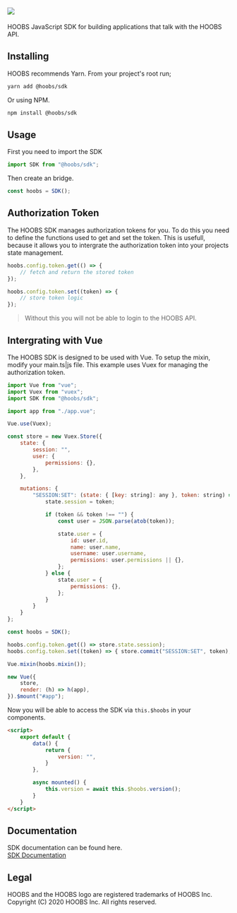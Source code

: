 # ![](https://raw.githubusercontent.com/hoobs-org/HOOBS/master/docs/logo.png)

HOOBS JavaScript SDK for building applications that talk with the HOOBS API.

## Installing
HOOBS recommends Yarn. From your project's root run;

```sh
yarn add @hoobs/sdk
```

Or using NPM.

```sh
npm install @hoobs/sdk
```

## Usage
First you need to import the SDK

```js
import SDK from "@hoobs/sdk";
```

Then create an bridge.
```js
const hoobs = SDK();
```

## Authorization Token
The HOOBS SDK manages authorization tokens for you. To do this you need to define the functions used to get and set the token. This is usefull, because it allows you to intergrate the authorization token into your projects state management.

```js
hoobs.config.token.get(() => {
    // fetch and return the stored token
});

hoobs.config.token.set((token) => {
    // store token logic
});
```

> Without this you will not be able to login to the HOOBS API.

## Intergrating with Vue
The HOOBS SDK is designed to be used with Vue. To setup the mixin, modify your main.ts|js file. This example uses Vuex for managing the authorization token.

```js
import Vue from "vue";
import Vuex from "vuex";
import SDK from "@hoobs/sdk";

import app from "./app.vue";

Vue.use(Vuex);

const store = new Vuex.Store({
    state: {
        session: "",
        user: {
            permissions: {},
        },
    },

    mutations: {
        "SESSION:SET": (state: { [key: string]: any }, token: string) => {
            state.session = token;

            if (token && token !== "") {
                const user = JSON.parse(atob(token));

                state.user = {
                    id: user.id,
                    name: user.name,
                    username: user.username,
                    permissions: user.permissions || {},
                };
            } else {
                state.user = {
                    permissions: {},
                };
            }
        }
    }
};

const hoobs = SDK();

hoobs.config.token.get(() => store.state.session);
hoobs.config.token.set((token) => { store.commit("SESSION:SET", token); });

Vue.mixin(hoobs.mixin());

new Vue({
    store,
    render: (h) => h(app),
}).$mount("#app");
```

Now you will be able to access the SDK via `this.$hoobs` in your components.

```html
<script>
    export default {
        data() {
            return {
                version: "",
            }
        },

        async mounted() {
            this.version = await this.$hoobs.version();
        }
    }
</script>
```

## Documentation
SDK documentation can be found here.  
[SDK Documentation](https://github.com/hoobs-org/HOOBS/blob/main/docs/SDK.md)  

## Legal
HOOBS and the HOOBS logo are registered trademarks of HOOBS Inc. Copyright (C) 2020 HOOBS Inc. All rights reserved.
